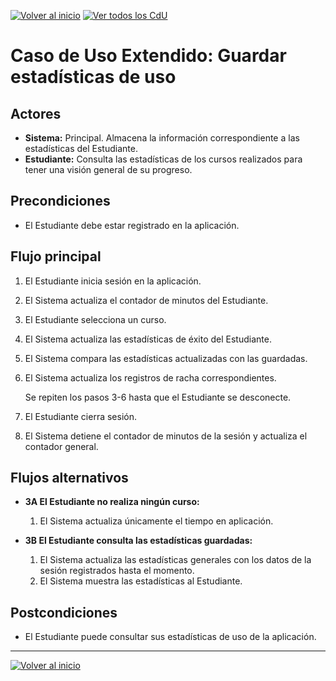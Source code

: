 [![Volver al inicio](https://img.shields.io/badge/⬅️_Volver_al_inicio-4CAF50?style=for-the-badge)](../../README.md)
[![Ver todos los CdU](https://img.shields.io/badge/📋_Ver_todos_los_CdU-C62828?style=for-the-badge)](./CasosDeUso.md)

# Caso de Uso Extendido: Guardar estadísticas de uso

## Actores

- **Sistema:** Principal. Almacena la información correspondiente a las estadísticas del Estudiante.
- **Estudiante:** Consulta las estadísticas de los cursos realizados para tener una visión general de su progreso.

## Precondiciones

- El Estudiante debe estar registrado en la aplicación.

## Flujo principal

1. El Estudiante inicia sesión en la aplicación.
2. El Sistema actualiza el contador de minutos del Estudiante.
3. El Estudiante selecciona un curso.
4. El Sistema actualiza las estadísticas de éxito del Estudiante.
5. El Sistema compara las estadísticas actualizadas con las guardadas.
6. El Sistema actualiza los registros de racha correspondientes.

   Se repiten los pasos 3-6 hasta que el Estudiante se desconecte.

7. El Estudiante cierra sesión.
8. El Sistema detiene el contador de minutos de la sesión y actualiza el contador general.

## Flujos alternativos

- **3A El Estudiante no realiza ningún curso:**
  1. El Sistema actualiza únicamente el tiempo en aplicación.

- **3B El Estudiante consulta las estadísticas guardadas:**
  1. El Sistema actualiza las estadísticas generales con los datos de la sesión registrados hasta el momento.
  2. El Sistema muestra las estadísticas al Estudiante.

## Postcondiciones

- El Estudiante puede consultar sus estadísticas de uso de la aplicación.
  

---

[![Volver al inicio](https://img.shields.io/badge/⬅️_Volver_al_inicio-4CAF50?style=for-the-badge)](../../README.md)
